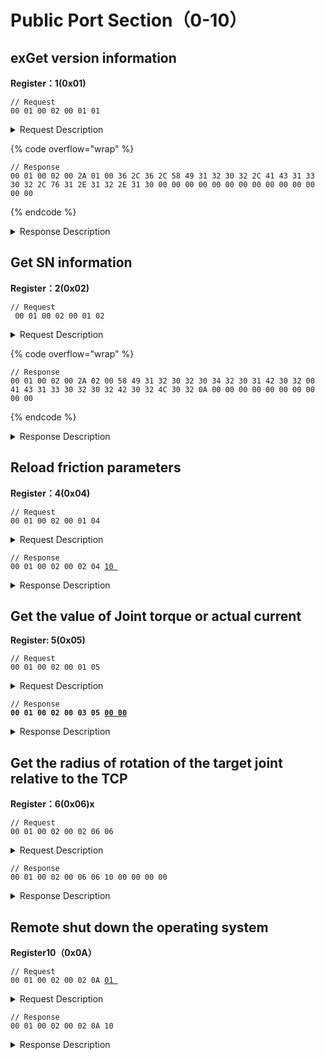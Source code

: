 # Public Port Section（0-10）

## exGet version information

**Register：1(0x01)**

```
// Request
00 01 00 02 00 01 01 
```

<details>

<summary> Request Description</summary>

```
//00 01    U16, Transaction ID
//00 02    U16, Protocol Identifier
//00 01    U16, Length 
//01       U8, Register
```

</details>

{% code overflow="wrap" %}
```
// Response
00 01 00 02 00 2A 01 00 36 2C 36 2C 58 49 31 32 30 32 2C 41 43 31 33 30 32 2C 76 31 2E 31 32 2E 31 30 00 00 00 00 00 00 00 00 00 00 00 00 00 00
```
{% endcode %}

<details>

<summary> Response Description</summary>

```
//00 01    U16, Transaction ID
//00 02    U16, Protocol Identifier
//00 2A    U16, Length 
//01       U8, Register
//00       U8, State
//36 2C 36 2C   U8, Type, Axes, 6,6,
//58 49 31 32 30 32 2C    U8, xArm Version XI1202,
//41 43 31 33 30 32 2C    U8, Control Box Version AC1302,
//76 31 2E 31 32 2E 31 30    U8, Firmware Version v1.12.10
//00 00 00 00 00 00 00 00 00 00 00 00 00 00   U8, null  
```

</details>





## Get SN information

**Register：2(0x02)**

```
// Request
 00 01 00 02 00 01 02
```

<details>

<summary>Request Description</summary>

```
//00 01    U16, Transaction ID
//00 02    U16, Protocol Identifier
//00 01    U16, Length 
//02       U8, Register
```

</details>

{% code overflow="wrap" %}
```
// Response
00 01 00 02 00 2A 02 00 58 49 31 32 30 32 30 34 32 30 31 42 30 32 00 41 43 31 33 30 32 30 32 42 30 32 4C 30 32 0A 00 00 00 00 00 00 00 00 00 00
```
{% endcode %}

<details>

<summary>Response Description</summary>

```
//00 01    U16, Transaction ID
//00 02    U16, Protocol Identifier
//00 2A    U16, Length 
//02       U8, Register
//00       U8, State
//58 49 31 32 30 32 30 34 32 30 31 42 30 32 00      U8, XI120204201B02
//41 43 31 33 30 32 30 32 42 30 32 4C 30 32 0A      U8, AC130202B02L02
//00 00 00 00 00 00 00 00 00 00     U8, null
```

</details>





## Reload friction parameters

**Register：4(0x04)**

```
// Request
00 01 00 02 00 01 04 
```

<details>

<summary>Request Description</summary>

```
//00 01    U16, Transaction ID
//00 02    U16, Protocol Identifier
//00 01    U16, Length 
//04       U8, Register
```

</details>

<pre><code>// Response
00 01 00 02 00 02 04 <a data-footnote-ref href="#user-content-fn-1">10 </a>
</code></pre>

<details>

<summary>Response Description</summary>

```
//00 01    U16, Transaction ID
//00 02    U16, Protocol Identifier
//00 01    U16, Length 
//04       U8, Register
//10       U8, State
```

</details>





## Get the value of Joint torque or actual current

**Register: 5(0x05)**

```
// Request
00 01 00 02 00 01 05
```

<details>

<summary>Request Description</summary>

```
//00 01    U16, Transaction ID
//00 02    U16, Protocol Identifier
//00 01    U16, Length 
//05       U8, Register
```

</details>

<pre><code>// Response
<strong>00 01 00 02 00 03 05 <a data-footnote-ref href="#user-content-fn-2">00 00</a>
</strong></code></pre>

<details>

<summary>Response Description</summary>

{% code overflow="wrap" %}
```
//00 01    U16, Transaction ID
//00 02    U16, Protocol Identifier
//00 03    U16, Length 
//05       U8, Register
//00       U8, State
//00       U8, 0: Theoretical joint torque 1: Actual current of servo
```
{% endcode %}

</details>



## Get the radius of rotation of the target joint relative to the TCP

**Register：6(0x06)x**

```
// Request
00 01 00 02 00 02 06 06 
```

<details>

<summary>Request Description</summary>

```
//00 01    U16, Transaction ID
//00 02    U16, Protocol Identifier
//00 01    U16, Length 
//06       U8, Register
//06       U8, Parameter 1(target joint:6)
```

</details>

```
// Response
00 01 00 02 00 06 06 10 00 00 00 00
```

<details>

<summary>Response Description</summary>

```
//00 01    U16, Transaction ID
//00 02    U16, Protocol Identifier
//00 06    U16, Length 
//05       U8, Register
//10       U8, State
//00 00 00 00    U8, Parameter 1(Radius of rotation)
```

</details>



## Remote shut down the operating system

**Register10（0x0A）**

<pre><code>// Request
00 01 00 02 00 02 0A <a data-footnote-ref href="#user-content-fn-3">01 </a>
</code></pre>

<details>

<summary>Request Description</summary>

```
//00 01    U16, Transaction ID
//00 02    U16, Protocol Identifier
//00 02    U16, Length 
//0A       U8,  Register
//01       U8,  1:remote shut down the operating system temporarily 2:reboot
```

</details>

```
// Response
00 01 00 02 00 02 0A 10
```



<details>

<summary>Response Description</summary>

```
//00 01    U16, Transaction ID
//00 02    U16, Protocol Identifier
//00 04    U16, Length 
//0A       U8, Register
//10       U8, State
```

</details>

























[^1]: 

[^2]: 

[^3]: 
